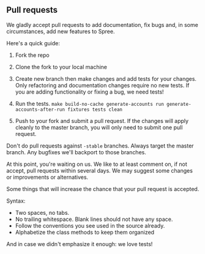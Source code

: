 ## Pull requests

We gladly accept pull requests to add documentation, fix bugs and, in some circumstances,
add new features to Spree.

Here's a quick guide:

1. Fork the repo

2. Clone the fork to your local machine

3. Create new branch then make changes and add tests for your changes. Only
refactoring and documentation changes require no new tests. If you are adding
functionality or fixing a bug, we need tests!

4. Run the tests. `make build-no-cache generate-accounts run generate-accounts-after-run fixtures tests clean`

5. Push to your fork and submit a pull request. If the changes will apply cleanly
to the master branch, you will only need to submit one pull request.

  Don't do pull requests against `-stable` branches. Always target the master branch. Any bugfixes we'll backport to those branches.

At this point, you're waiting on us. We like to at least comment on, if not
accept, pull requests within several days.
We may suggest some changes or improvements or alternatives.

Some things that will increase the chance that your pull request is accepted.

Syntax:

* Two spaces, no tabs.
* No trailing whitespace. Blank lines should not have any space.
* Follow the conventions you see used in the source already.
* Alphabetize the class methods to keep them organized

And in case we didn't emphasize it enough: we love tests!

